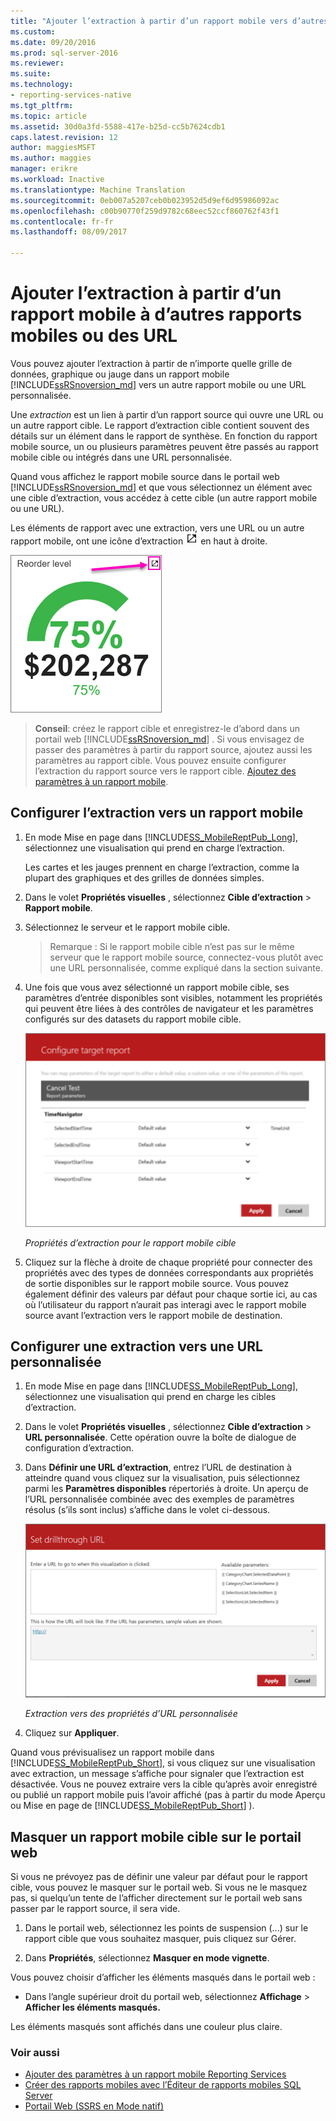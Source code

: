 ```yaml
---
title: "Ajouter l’extraction à partir d’un rapport mobile vers d’autres rapports mobiles ou les URL | Documents Microsoft"
ms.custom: 
ms.date: 09/20/2016
ms.prod: sql-server-2016
ms.reviewer: 
ms.suite: 
ms.technology:
- reporting-services-native
ms.tgt_pltfrm: 
ms.topic: article
ms.assetid: 30d0a3fd-5588-417e-b25d-cc5b7624cdb1
caps.latest.revision: 12
author: maggiesMSFT
ms.author: maggies
manager: erikre
ms.workload: Inactive
ms.translationtype: Machine Translation
ms.sourcegitcommit: 0eb007a5207ceb0b023952d5d9ef6d95986092ac
ms.openlocfilehash: c00b90770f259d9782c68eec52ccf860762f43f1
ms.contentlocale: fr-fr
ms.lasthandoff: 08/09/2017

---
```

# <a name="add-drillthrough-from-a-mobile-report-to-other-mobile-reports-or-urls"></a>Ajouter l’extraction à partir d’un rapport mobile à d’autres rapports mobiles ou des URL
Vous pouvez ajouter l’extraction à partir de n’importe quelle grille de données, graphique ou jauge dans un rapport mobile [!INCLUDE[ssRSnoversion_md](../../includes/ssrsnoversion-md.md)] vers un autre rapport mobile ou une URL personnalisée. 

Une *extraction*  est un lien à partir d’un rapport source qui ouvre une URL ou un autre rapport cible. Le rapport d’extraction cible contient souvent des détails sur un élément dans le rapport de synthèse. En fonction du rapport mobile source, un ou plusieurs paramètres peuvent être passés au rapport mobile cible ou intégrés dans une URL personnalisée.  
  
Quand vous affichez le rapport mobile source dans le portail web [!INCLUDE[ssRSnoversion_md](../../includes/ssrsnoversion-md.md)] et que vous sélectionnez un élément avec une cible d’extraction, vous accédez à cette cible (un autre rapport mobile ou une URL).  

Les éléments de rapport avec une extraction, vers une URL ou un autre rapport mobile, ont une icône d’extraction ![mobile-report-drill-through-icon](../../reporting-services/mobile-reports/media/mobile-report-drill-through-icon.png) en haut à droite.

![mobile-report-gauge-drill-through](../../reporting-services/mobile-reports/media/mobile-report-gauge-drill-through.png) 

>**Conseil**: créez le rapport cible et enregistrez-le d’abord dans un portail web [!INCLUDE[ssRSnoversion_md](../../includes/ssrsnoversion-md.md)] . Si vous envisagez de passer des paramètres à partir du rapport source, ajoutez aussi les paramètres au rapport cible. Vous pouvez ensuite configurer l’extraction du rapport source vers le rapport cible. [Ajoutez des paramètres à un rapport mobile](../../reporting-services/mobile-reports/add-parameters-to-a-mobile-report-reporting-services.md).
 
## <a name="set-up-drillthrough-to-a-mobile-report"></a>Configurer l’extraction vers un rapport mobile  

1. En mode Mise en page dans [!INCLUDE[SS_MobileReptPub_Long](../../includes/ss-mobilereptpub-long.md)], sélectionnez une visualisation qui prend en charge l’extraction.   

   Les cartes et les jauges prennent en charge l’extraction, comme la plupart des graphiques et des grilles de données simples.
   
2. Dans le volet **Propriétés visuelles** , sélectionnez **Cible d’extraction** > **Rapport mobile**.  
3. Sélectionnez le serveur et le rapport mobile cible.  

   >Remarque : Si le rapport mobile cible n’est pas sur le même serveur que le rapport mobile source, connectez-vous plutôt avec une URL personnalisée, comme expliqué dans la section suivante.  
 
4. Une fois que vous avez sélectionné un rapport mobile cible, ses paramètres d’entrée disponibles sont visibles, notamment les propriétés qui peuvent être liées à des contrôles de navigateur et les paramètres configurés sur des datasets du rapport mobile cible.  

   ![mobile-report-drillthrough-target](../../reporting-services/mobile-reports/media/mobile-report-drillthrough-target.PNG)
   
   *Propriétés d’extraction pour le rapport mobile cible*  
  
5. Cliquez sur la flèche à droite de chaque propriété pour connecter des propriétés avec des types de données correspondants aux propriétés de sortie disponibles sur le rapport mobile source. Vous pouvez également définir des valeurs par défaut pour chaque sortie ici, au cas où l’utilisateur du rapport n’aurait pas interagi avec le rapport mobile source avant l’extraction vers le rapport mobile de destination.  
  
## <a name="set-up-a-drillthrough-to-a-custom-url"></a>Configurer une extraction vers une URL personnalisée  
  
1. En mode Mise en page dans [!INCLUDE[SS_MobileReptPub_Long](../../includes/ss-mobilereptpub-long.md)], sélectionnez une visualisation qui prend en charge les cibles d’extraction.    
2. Dans le volet **Propriétés visuelles** , sélectionnez **Cible d’extraction** > **URL personnalisée**.  Cette opération ouvre la boîte de dialogue de configuration d’extraction.  
  
3. Dans **Définir une URL d’extraction**, entrez l’URL de destination à atteindre quand vous cliquez sur la visualisation, puis sélectionnez parmi les **Paramètres disponibles** répertoriés à droite. Un aperçu de l’URL personnalisée combinée avec des exemples de paramètres résolus (s’ils sont inclus) s’affiche dans le volet ci-dessous.  
  
   ![mobile-report-drillthrough-url](../../reporting-services/mobile-reports/media/mobile-report-drillthrough-url.PNG)
  
   *Extraction vers des propriétés d’URL personnalisée*  
  
4. Cliquez sur **Appliquer**.  

  
Quand vous prévisualisez un rapport mobile dans [!INCLUDE[SS_MobileReptPub_Short](../../includes/ss-mobilereptpub-short.md)], si vous cliquez sur une visualisation avec extraction, un message s’affiche pour signaler que l’extraction est désactivée. Vous ne pouvez extraire vers la cible qu’après avoir enregistré ou publié un rapport mobile puis l’avoir affiché (pas à partir du mode Aperçu ou Mise en page de [!INCLUDE[SS_MobileReptPub_Short](../../includes/ss-mobilereptpub-short.md)] ).  

## <a name="hide-a-target-mobile-report-on-the-web-portal"></a>Masquer un rapport mobile cible sur le portail web
Si vous ne prévoyez pas de définir une valeur par défaut pour le rapport cible, vous pouvez le masquer sur le portail web. Si vous ne le masquez pas, si quelqu’un tente de l’afficher directement sur le portail web sans passer par le rapport source, il sera vide.

1. Dans le portail web, sélectionnez les points de suspension (...) sur le rapport cible que vous souhaitez masquer, puis cliquez sur Gérer.

2. Dans **Propriétés**, sélectionnez **Masquer en mode vignette**.

Vous pouvez choisir d’afficher les éléments masqués dans le portail web : 

* Dans l’angle supérieur droit du portail web, sélectionnez **Affichage** > **Afficher les éléments masqués.** 

Les éléments masqués sont affichés dans une couleur plus claire.
    
### <a name="see-also"></a>Voir aussi  
 
* [Ajouter des paramètres à un rapport mobile Reporting Services](../../reporting-services/mobile-reports/add-parameters-to-a-mobile-report-reporting-services.md)
* [Créer des rapports mobiles avec l’Éditeur de rapports mobiles SQL Server](../../reporting-services/mobile-reports/create-mobile-reports-with-sql-server-mobile-report-publisher.md) 
* [Portail Web (SSRS en Mode natif)](../../reporting-services/web-portal-ssrs-native-mode.md)


